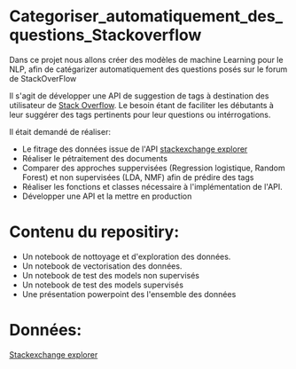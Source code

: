 # Categoriser_automatiquement_des_questions_Stackoverflow
Dans ce projet nous allons créer des modèles de machine Learning pour le NLP, afin de catégarizer automatiquement des questions posés sur le forum de StackOverFlow

Il s'agit de développer une API de suggestion de tags à destination des utilisateur de [Stack Overflow](https://stackoverflow.com/). Le besoin étant de faciliter les débutants à leur suggérer des tags pertinents pour leur questions ou intérrogations.

Il était demandé de réaliser:

- Le fitrage des données issue de l'API [stackexchange explorer](https://data.stackexchange.com/stackoverflow/query/new)
- Réaliser le pétraitement des documents 
- Comparer des approches suppervisées (Regression logistique, Random Forest) et non supervisées (LDA, NMF) afin de prédire des tags
- Réaliser les fonctions et classes nécessaire à l'implémentation de l'API. 
- Développer une API et la mettre en production

# Contenu du repositiry:
- Un notebook de nottoyage et d'exploration des données.
- Un notebook de vectorisation des données.
- Un notebook de test des models non supervisés
- Un notebook de test des models supervisés
- Une présentation powerpoint des l'ensemble des données


# Données:
[Stackexchange explorer](https://data.stackexchange.com/stackoverflow/query/new)
